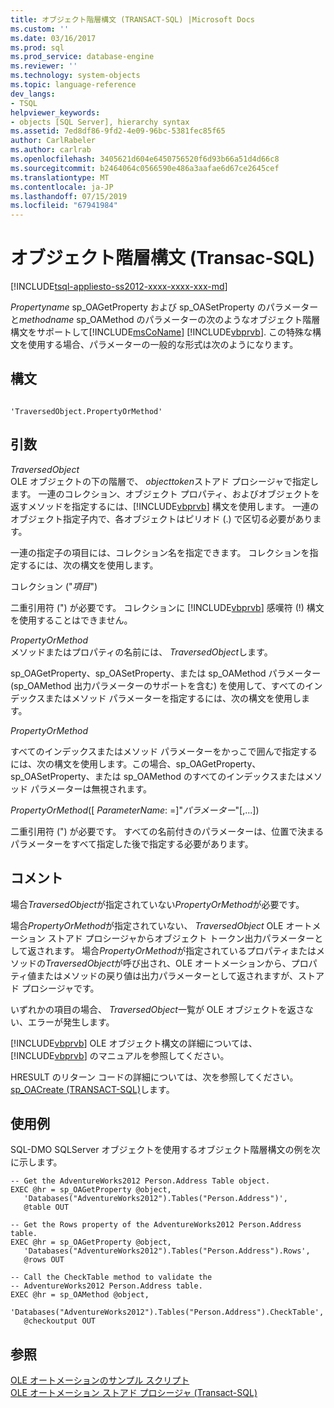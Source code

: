```yaml
---
title: オブジェクト階層構文 (TRANSACT-SQL) |Microsoft Docs
ms.custom: ''
ms.date: 03/16/2017
ms.prod: sql
ms.prod_service: database-engine
ms.reviewer: ''
ms.technology: system-objects
ms.topic: language-reference
dev_langs:
- TSQL
helpviewer_keywords:
- objects [SQL Server], hierarchy syntax
ms.assetid: 7ed8df86-9fd2-4e09-96bc-5381fec85f65
author: CarlRabeler
ms.author: carlrab
ms.openlocfilehash: 3405621d604e6450756520f6d93b66a51d4d66c8
ms.sourcegitcommit: b2464064c0566590e486a3aafae6d67ce2645cef
ms.translationtype: MT
ms.contentlocale: ja-JP
ms.lasthandoff: 07/15/2019
ms.locfileid: "67941984"
---
```

# <a name="object-hierarchy-syntax-transact-sql"></a>オブジェクト階層構文 (Transac-SQL)
[!INCLUDE[tsql-appliesto-ss2012-xxxx-xxxx-xxx-md](../../includes/tsql-appliesto-ss2012-xxxx-xxxx-xxx-md.md)]

  *Propertyname* sp_OAGetProperty および sp_OASetProperty のパラメーターと*methodname* sp_OAMethod のパラメーターの次のようなオブジェクト階層構文をサポートして[!INCLUDE[msCoName](../../includes/msconame-md.md)] [!INCLUDE[vbprvb](../../includes/vbprvb-md.md)]. この特殊な構文を使用する場合、パラメーターの一般的な形式は次のようになります。  
  
## <a name="syntax"></a>構文  
  
```  
  
'TraversedObject.PropertyOrMethod'  
```  
  
## <a name="arguments"></a>引数  
 *TraversedObject*  
 OLE オブジェクトの下の階層で、 *objecttoken*ストアド プロシージャで指定します。 一連のコレクション、オブジェクト プロパティ、およびオブジェクトを返すメソッドを指定するには、[!INCLUDE[vbprvb](../../includes/vbprvb-md.md)] 構文を使用します。 一連のオブジェクト指定子内で、各オブジェクトはピリオド (.) で区切る必要があります。  
  
 一連の指定子の項目には、コレクション名を指定できます。 コレクションを指定するには、次の構文を使用します。  
  
 コレクション ("*項目*")  
  
 二重引用符 (") が必要です。 コレクションに [!INCLUDE[vbprvb](../../includes/vbprvb-md.md)] 感嘆符 (!) 構文を使用することはできません。  
  
 *PropertyOrMethod*  
 メソッドまたはプロパティの名前には、 *TraversedObject*します。  
  
 sp_OAGetProperty、sp_OASetProperty、または sp_OAMethod パラメーター (sp_OAMethod 出力パラメーターのサポートを含む) を使用して、すべてのインデックスまたはメソッド パラメーターを指定するには、次の構文を使用します。  
  
 *PropertyOrMethod*  
  
 すべてのインデックスまたはメソッド パラメーターをかっこで囲んで指定するには、次の構文を使用します。この場合、sp_OAGetProperty、sp_OASetProperty、または sp_OAMethod のすべてのインデックスまたはメソッド パラメーターは無視されます。  
  
 *PropertyOrMethod*([ *ParameterName*: =]"*パラメーター*"[,...])  
  
 二重引用符 (") が必要です。 すべての名前付きのパラメーターは、位置で決まるパラメーターをすべて指定した後で指定する必要があります。  
  
## <a name="remarks"></a>コメント  
 場合*TraversedObject*が指定されていない*PropertyOrMethod*が必要です。  
  
 場合*PropertyOrMethod*が指定されていない、 *TraversedObject* OLE オートメーション ストアド プロシージャからオブジェクト トークン出力パラメーターとして返されます。 場合*PropertyOrMethod*が指定されているプロパティまたはメソッドの*TraversedObject*が呼び出され、OLE オートメーションから、プロパティ値またはメソッドの戻り値は出力パラメーターとして返されますが、ストアド プロシージャです。  
  
 いずれかの項目の場合、 *TraversedObject*一覧が OLE オブジェクトを返さない、エラーが発生します。  
  
 [!INCLUDE[vbprvb](../../includes/vbprvb-md.md)] OLE オブジェクト構文の詳細については、[!INCLUDE[vbprvb](../../includes/vbprvb-md.md)] のマニュアルを参照してください。  
  
 HRESULT のリターン コードの詳細については、次を参照してください。 [sp_OACreate &#40;TRANSACT-SQL&#41;](../../relational-databases/system-stored-procedures/sp-oacreate-transact-sql.md)します。  
  
## <a name="examples"></a>使用例  
 SQL-DMO SQLServer オブジェクトを使用するオブジェクト階層構文の例を次に示します。  
  
```  
-- Get the AdventureWorks2012 Person.Address Table object.  
EXEC @hr = sp_OAGetProperty @object,  
   'Databases("AdventureWorks2012").Tables("Person.Address")',  
   @table OUT  
  
-- Get the Rows property of the AdventureWorks2012 Person.Address table.  
EXEC @hr = sp_OAGetProperty @object,  
   'Databases("AdventureWorks2012").Tables("Person.Address").Rows',  
   @rows OUT  
  
-- Call the CheckTable method to validate the   
-- AdventureWorks2012 Person.Address table.  
EXEC @hr = sp_OAMethod @object,  
   'Databases("AdventureWorks2012").Tables("Person.Address").CheckTable',  
   @checkoutput OUT  
```  
  
## <a name="see-also"></a>参照  
 [OLE オートメーションのサンプル スクリプト](../../relational-databases/stored-procedures/ole-automation-sample-script.md)   
 [OLE オートメーション ストアド プロシージャ &#40;Transact-SQL&#41;](../../relational-databases/system-stored-procedures/ole-automation-stored-procedures-transact-sql.md)  
  
  
